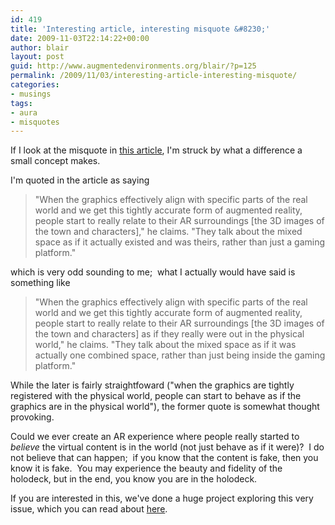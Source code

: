 ```yaml
---
id: 419
title: 'Interesting article, interesting misquote &#8230;'
date: 2009-11-03T22:14:22+00:00
author: blair
layout: post
guid: http://www.augmentedenvironments.org/blair/?p=125
permalink: /2009/11/03/interesting-article-interesting-misquote/
categories:
- musings
tags:
- aura
- misquotes
---
```


If I look at the misquote in [this article](http://www.digitaltrends.com/mobile/augmented-reality-state-of-the-art-vr-technology-today/), I'm struck by what a difference a small concept makes.

I'm quoted in the article as saying

>"When the graphics effectively align with specific parts of the real world and we get this tightly accurate form of augmented reality, people start to really relate to their AR surroundings [the 3D images of the town and characters]," he claims. "They talk about the mixed space as if it actually existed and was theirs, rather than just a gaming platform."

which is very odd sounding to me;  what I actually would have said is something like

>"When the graphics effectively align with specific parts of the real world and we get this tightly accurate form of augmented reality, people start to really relate to their AR surroundings [the 3D images of the town and characters] as if they really were out in the physical world," he claims. "They talk about the mixed space as if it was actually one combined space, rather than just being inside the gaming platform."

While the later is fairly straightfoward ("when the graphics are tightly registered with the physical world, people can start to behave as if the graphics are in the physical world"), the former quote is somewhat thought provoking.

Could we ever create an AR experience where people really started to _believe_ the virtual content is in the world (not just behave as if it were)?  I do not believe that can happen;  if you know that the content is fake, then you know it is fake.  You may experience the beauty and fidelity of the holodeck, but in the end, you know you are in the holodeck.

If you are interested in this, we've done a huge project exploring this very issue, which you can read about [here](http://www.cc.gatech.edu/arfacade/).
